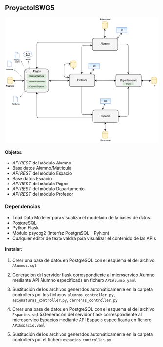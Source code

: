 ## ProyectoISWG5




![Alt text](./modelo.png)

#### Objetos:
- *API REST* del módulo Alumno
- Base datos Alumno/Matricula
- *API REST* del módulo Espacio
- Base datos Espacio
- *API REST* del módulo Pagos
- *API REST* del módulo Departamento
- *API REST* del módulo Profesor

### Dependencias
- Toad Data Modeler para visualizar el modelado de la bases de datos.
- PostgreSQL
- Python Flask
- Módulo psycog2 (interfaz PostgreSQL - Pyhton)
- Cualquier editor de texto valdrá para visualizar el contenido de las APIs

#### Instalar:
1. Crear una base de datos en PostgreSQL con el esquema el del archivo `Alumnos.sql`
2. Generación del servidor flask correspondiente al microservico Alumno mediante API Alumno especificada en fichero `APIAlumno.yaml`
3. Sustitución de los archivos generados automáticamente en la carpeta controllers por los ficheros `alumnos_controller.py`, `asignaturas_controller.py`, `carreras_controller.py`

4. Crear una base de datos en PostgreSQL con el esquema el del archivo `Espacios.sql`
5.Generación del servidor flask correspondiente al microservico Espacios mediante API Espacio especificada en fichero `APIEspacio.yaml`
6. Sustitución de los archivos generados automáticamente en la carpeta controllers por el fichero `espacios_controller.py`
